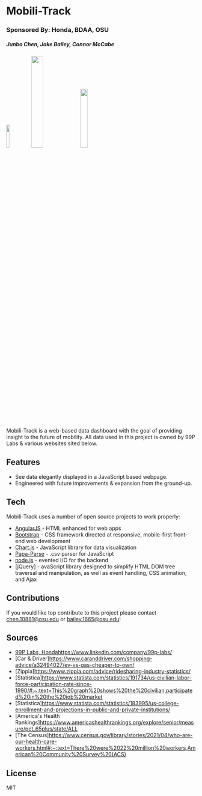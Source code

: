 # Mobili-Track
### Sponsored By: Honda, BDAA, OSU
##### Junbo Chen, Jake Bailey, Connor McCabe


[<img src="https://user-images.githubusercontent.com/21280827/218285276-d5d6f534-7cb2-427e-a565-b3f7dc76fb56.png" width="12.5%" height="12.5%">](https://engineering.osu.edu/) [<img src="https://bdaaosu.org/img/Logo.png" width="25%" height="25%">](https://bdaaosu.org/) [<img src="https://www.carlogos.org/car-logos/honda-logo-1700x1150.png" width="20%" height="20%">](https://automobiles.honda.com/)


Mobili-Track is a web-based data dashboard with the goal of providing insight to the future of mobility. All data used in this project is owned by 99P Labs & various websites sited below.

## Features

- See data elegantly displayed in a JavaScript based webpage.
- Engineered with future improvements & expansion from the ground-up.

## Tech

Mobili-Track uses a number of open source projects to work properly:

- [AngularJS](https://angularjs.org/) - HTML enhanced for web apps
- [Bootstrap](https://getbootstrap.com/) - CSS framework directed at responsive, mobile-first front-end web development
- [Chart.js](https://www.chartjs.org/docs/latest/samples/information.html) - JavaScript library for data visualization
- [Papa-Parse](https://www.papaparse.com/) - .csv parser for JavaScript
- [node.js](https://nodejs.org/en/about/) - evented I/O for the backend
- [jQuery] - avaScript library designed to simplify HTML DOM tree traversal and manipulation, as well as event handling, CSS animation, and Ajax

## Contributions

If you would like top contribute to this project please contact chen.10881@osu.edu or bailey.1665@osu.edu!

## Sources

- [99P Labs, Honda](https://automobiles.honda.com/)https://www.linkedin.com/company/99p-labs/
- [Car & Driver]https://www.caranddriver.com/shopping-advice/a32494027/ev-vs-gas-cheaper-to-own/
- [Zippia]https://www.zippia.com/advice/ridesharing-industry-statistics/
- [Statistica]https://www.statista.com/statistics/191734/us-civilian-labor-force-participation-rate-since-1990/#:~:text=This%20graph%20shows%20the%20civilian,participated%20in%20the%20job%20market
- [Statistica]https://www.statista.com/statistics/183995/us-college-enrollment-and-projections-in-public-and-private-institutions/
- [America's Health Rankings]https://www.americashealthrankings.org/explore/senior/measure/pct_65plus/state/ALL
- [The Census]https://www.census.gov/library/stories/2021/04/who-are-our-health-care-workers.html#:~:text=There%20were%2022%20million%20workers,American%20Community%20Survey%20(ACS)


## License

MIT
